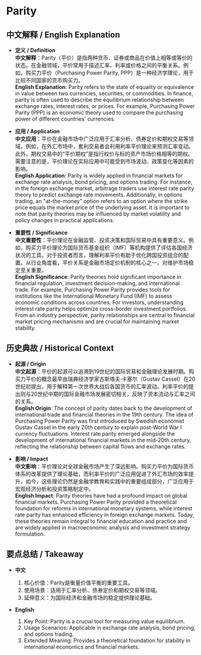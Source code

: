 # Parity

## 中文解释 / English Explanation

* **定义 / Definition**  
  **中文解释**：Parity（平价）是指两种货币、证券或商品在价值上相等或等价的状态。在金融领域，平价常用于描述汇率、利率或价格之间的平衡关系。例如，购买力平价（Purchasing Power Parity, PPP）是一种经济学理论，用于比较不同国家的货币购买力。  
  **English Explanation**: Parity refers to the state of equality or equivalence in value between two currencies, securities, or commodities. In finance, parity is often used to describe the equilibrium relationship between exchange rates, interest rates, or prices. For example, Purchasing Power Parity (PPP) is an economic theory used to compare the purchasing power of different countries' currencies.

* **应用 / Application**  
  **中文应用**：平价在金融市场中广泛应用于汇率分析、债券定价和期权交易等领域。例如，在外汇市场中，套利交易者会利用利率平价理论来预测汇率变动。此外，期权交易中的“平价期权”是指行权价与标的资产市场价格相等的期权。需要注意的是，平价理论在实际应用中可能受到市场波动、政策变化等因素的影响。  
  **English Application**: Parity is widely applied in financial markets for exchange rate analysis, bond pricing, and options trading. For instance, in the foreign exchange market, arbitrage traders use interest rate parity theory to predict exchange rate movements. Additionally, in options trading, an "at-the-money" option refers to an option where the strike price equals the market price of the underlying asset. It is important to note that parity theories may be influenced by market volatility and policy changes in practical applications.

* **重要性 / Significance**  
  **中文重要性**：平价理论在金融监管、投资决策和国际贸易中具有重要意义。例如，购买力平价理论为国际货币基金组织（IMF）等机构提供了评估各国经济状况的工具。对于投资者而言，理解利率平价有助于优化跨国投资组合的配置。从行业角度看，平价关系是金融市场定价机制的核心之一，对维护市场稳定至关重要。  
  **English Significance**: Parity theories hold significant importance in financial regulation, investment decision-making, and international trade. For example, Purchasing Power Parity provides tools for institutions like the International Monetary Fund (IMF) to assess economic conditions across countries. For investors, understanding interest rate parity helps optimize cross-border investment portfolios. From an industry perspective, parity relationships are central to financial market pricing mechanisms and are crucial for maintaining market stability.

## 历史典故 / Historical Context

* **起源 / Origin**  
  **中文起源**：平价的起源可以追溯到19世纪的国际贸易和金融理论发展时期。购买力平价的概念最早由瑞典经济学家古斯塔夫·卡塞尔（Gustav Cassel）在20世纪初提出，用于解释第一次世界大战后各国货币的汇率波动。利率平价的提出则与20世纪中期的国际金融市场发展密切相关，反映了资本流动与汇率之间的关系。  
  **English Origin**: The concept of parity dates back to the development of international trade and financial theories in the 19th century. The idea of Purchasing Power Parity was first introduced by Swedish economist Gustav Cassel in the early 20th century to explain post-World War I currency fluctuations. Interest rate parity emerged alongside the development of international financial markets in the mid-20th century, reflecting the relationship between capital flows and exchange rates.

* **影响 / Impact**  
  **中文影响**：平价理论对全球金融市场产生了深远影响。购买力平价为国际货币体系的改革提供了理论基础，而利率平价的广泛应用促进了外汇市场的效率提升。如今，这些理论仍然是金融学教育和实践中的重要组成部分，广泛应用于宏观经济分析和投资策略制定中。  
  **English Impact**: Parity theories have had a profound impact on global financial markets. Purchasing Power Parity provided a theoretical foundation for reforms in international monetary systems, while interest rate parity has enhanced efficiency in foreign exchange markets. Today, these theories remain integral to financial education and practice and are widely applied in macroeconomic analysis and investment strategy formulation.

## 要点总结 / Takeaway

* **中文**  
  1. 核心价值：Parity是衡量价值平衡的重要工具。
  2. 使用场景：适用于汇率分析、债券定价和期权交易等领域。
  3. 延伸意义：为国际经济和金融市场的稳定提供理论基础。

* **English**  
  1. Key Point: Parity is a crucial tool for measuring value equilibrium.
  2. Usage Scenarios: Applicable in exchange rate analysis, bond pricing, and options trading.
  3. Extended Meaning: Provides a theoretical foundation for stability in international economics and financial markets.